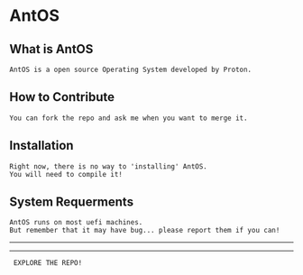 # AntOS

## What is AntOS
```
AntOS is a open source Operating System developed by Proton.
```

## How to Contribute
```
You can fork the repo and ask me when you want to merge it.
```

## Installation
```
Right now, there is no way to 'installing' AntOS.
You will need to compile it!
```

## System Requerments
```
AntOS runs on most uefi machines.
But remember that it may have bug... please report them if you can!
```
-------------------------------------------------------------------------------------------------------------
-------------------------------------------------------------------------------------------------------------

   ```
    EXPLORE THE REPO!
   ```
